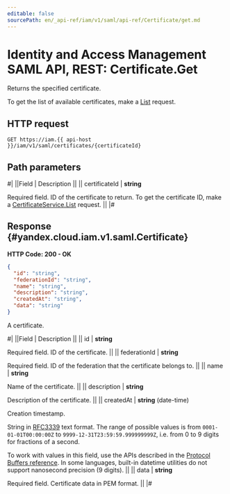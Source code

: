 ```yaml
---
editable: false
sourcePath: en/_api-ref/iam/v1/saml/api-ref/Certificate/get.md
---
```


# Identity and Access Management SAML API, REST: Certificate.Get

Returns the specified certificate.

To get the list of available certificates, make a [List](/docs/iam/api-ref/Certificate/list#List) request.

## HTTP request

```
GET https://iam.{{ api-host }}/iam/v1/saml/certificates/{certificateId}
```

## Path parameters

#|
||Field | Description ||
|| certificateId | **string**

Required field. ID of the certificate to return.
To get the certificate ID, make a [CertificateService.List](/docs/iam/api-ref/Certificate/list#List) request. ||
|#

## Response {#yandex.cloud.iam.v1.saml.Certificate}

**HTTP Code: 200 - OK**

```json
{
  "id": "string",
  "federationId": "string",
  "name": "string",
  "description": "string",
  "createdAt": "string",
  "data": "string"
}
```

A certificate.

#|
||Field | Description ||
|| id | **string**

Required field. ID of the certificate. ||
|| federationId | **string**

Required field. ID of the federation that the certificate belongs to. ||
|| name | **string**

Name of the certificate. ||
|| description | **string**

Description of the certificate. ||
|| createdAt | **string** (date-time)

Creation timestamp.

String in [RFC3339](https://www.ietf.org/rfc/rfc3339.txt) text format. The range of possible values is from
`0001-01-01T00:00:00Z` to `9999-12-31T23:59:59.999999999Z`, i.e. from 0 to 9 digits for fractions of a second.

To work with values in this field, use the APIs described in the
[Protocol Buffers reference](https://developers.google.com/protocol-buffers/docs/reference/overview).
In some languages, built-in datetime utilities do not support nanosecond precision (9 digits). ||
|| data | **string**

Required field. Certificate data in PEM format. ||
|#